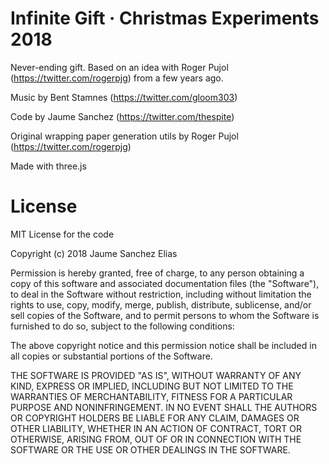 # Infinite Gift · Christmas Experiments 2018

Never-ending gift. 
Based on an idea with Roger Pujol (https://twitter.com/rogerpjg) from a few years ago.

Music by Bent Stamnes (https://twitter.com/gloom303)

Code by Jaume Sanchez (https://twitter.com/thespite)

Original wrapping paper generation utils by Roger Pujol (https://twitter.com/rogerpjg)

Made with three.js

# License

MIT License for the code

Copyright (c) 2018 Jaume Sanchez Elias

Permission is hereby granted, free of charge, to any person obtaining a copy
of this software and associated documentation files (the "Software"), to deal
in the Software without restriction, including without limitation the rights
to use, copy, modify, merge, publish, distribute, sublicense, and/or sell
copies of the Software, and to permit persons to whom the Software is
furnished to do so, subject to the following conditions:

The above copyright notice and this permission notice shall be included in all
copies or substantial portions of the Software.

THE SOFTWARE IS PROVIDED "AS IS", WITHOUT WARRANTY OF ANY KIND, EXPRESS OR
IMPLIED, INCLUDING BUT NOT LIMITED TO THE WARRANTIES OF MERCHANTABILITY,
FITNESS FOR A PARTICULAR PURPOSE AND NONINFRINGEMENT. IN NO EVENT SHALL THE
AUTHORS OR COPYRIGHT HOLDERS BE LIABLE FOR ANY CLAIM, DAMAGES OR OTHER
LIABILITY, WHETHER IN AN ACTION OF CONTRACT, TORT OR OTHERWISE, ARISING FROM,
OUT OF OR IN CONNECTION WITH THE SOFTWARE OR THE USE OR OTHER DEALINGS IN THE
SOFTWARE.
